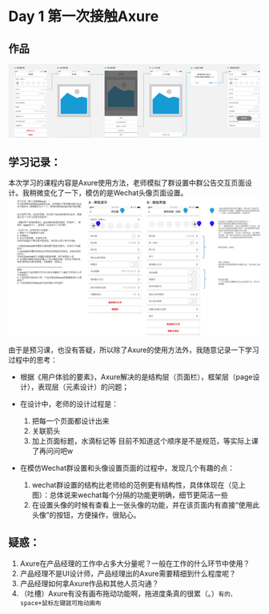 # Day 1 第一次接触Axure

## 作品
![Image1](https://github.com/XinyueYu16/Axure/blob/master/%E7%BD%91%E6%98%93%E4%BA%91%E8%AF%BE%E5%A0%82%E9%A2%84%E4%B9%A0%E8%AF%BE/Day%201%20%E7%BE%A4%E5%A4%B4%E5%83%8F%E8%AE%BE%E7%BD%AE.png)

## 学习记录：

本次学习的课程内容是Axure使用方法，老师模拟了群设置中群公告交互页面设计。我稍微变化了一下，模仿的是Wechat头像页面设置。
![Image2](https://github.com/XinyueYu16/Axure/blob/master/%E7%BD%91%E6%98%93%E4%BA%91%E8%AF%BE%E5%A0%82%E9%A2%84%E4%B9%A0%E8%AF%BE/Day%201%20%E5%AD%A6%E4%B9%A0%E8%AE%B0%E5%BD%95.png)

由于是预习课，也没有答疑，所以除了Axure的使用方法外，我随意记录一下学习过程中的思考：

- 根据《用户体验的要素》，Axure解决的是结构层（页面栏），框架层（page设计），表现层（元素设计）的问题；

- 在设计中，老师的设计过程是：
  1. 把每一个页面都设计出来
  2. 关联箭头
  3. 加上页面标题，水滴标记等
目前不知道这个顺序是不是规范，等实际上课了再问问吧w

- 在模仿Wechat群设置和头像设置页面的过程中，发现几个有趣的点：
  1. wechat群设置的结构比老师给的范例更有结构性，具体体现在（见上图）：总体说来wechat每个分隔的功能更明确，细节更简洁一些
  2. 在设置头像的时候有查看上一张头像的功能，并在该页面内有直接“使用此头像”的按钮，方便操作，很贴心。


## 疑惑：
1. Axure在产品经理的工作中占多大分量呢？一般在工作的什么环节中使用？
2. 产品经理不是UI设计师，产品经理出的Axure需要精细到什么程度呢？
3. 产品经理如何拿Axure作品和其他人员沟通？
4. （吐槽）Axure有没有画布拖动功能啊，拖进度条真的很累（。）`有的，space+鼠标左键就可拖动画布`
